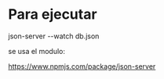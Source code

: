 Para ejecutar
=============

json-server --watch db.json

se usa el modulo:

https://www.npmjs.com/package/json-server
